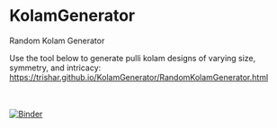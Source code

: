 # KolamGenerator
Random Kolam Generator

Use the tool below to generate pulli kolam designs of varying size, symmetry, and intricacy:
https://trishar.github.io/KolamGenerator/RandomKolamGenerator.html

<br> <br>
[![Binder](https://mybinder.org/badge_logo.svg)](https://mybinder.org/v2/gh/trishar/KolamGenerator/master)
